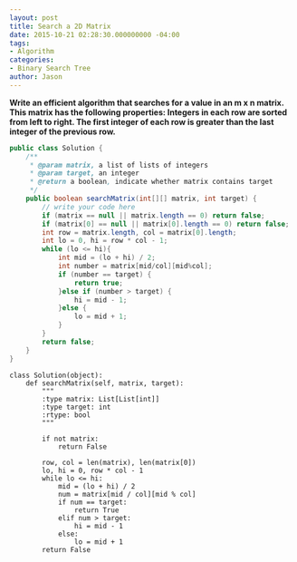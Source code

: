 ```yaml
---
layout: post
title: Search a 2D Matrix
date: 2015-10-21 02:28:30.000000000 -04:00
tags:
- Algorithm
categories:
- Binary Search Tree
author: Jason
---
```

**Write an efficient algorithm that searches for a value in an m x n matrix. This matrix has the following properties: Integers in each row are sorted from left to right. The first integer of each row is greater than the last integer of the previous row.**


``` java
public class Solution {
    /**
     * @param matrix, a list of lists of integers
     * @param target, an integer
     * @return a boolean, indicate whether matrix contains target
     */
    public boolean searchMatrix(int[][] matrix, int target) {
        // write your code here
        if (matrix == null || matrix.length == 0) return false;
        if (matrix[0] == null || matrix[0].length == 0) return false;
        int row = matrix.length, col = matrix[0].length;
        int lo = 0, hi = row * col - 1;
        while (lo <= hi){
            int mid = (lo + hi) / 2;
            int number = matrix[mid/col][mid%col];
            if (number == target) {
                return true;
            }else if (number > target) {
                hi = mid - 1;
            }else {
                lo = mid + 1;
            }
        }
        return false;
    }
}
```

``` python:
class Solution(object):
    def searchMatrix(self, matrix, target):
        """
        :type matrix: List[List[int]]
        :type target: int
        :rtype: bool
        """

        if not matrix:
            return False

        row, col = len(matrix), len(matrix[0])
        lo, hi = 0, row * col - 1
        while lo <= hi:
            mid = (lo + hi) / 2
            num = matrix[mid / col][mid % col]
            if num == target:
                return True
            elif num > target:
                hi = mid - 1
            else:
                lo = mid + 1
        return False
```
